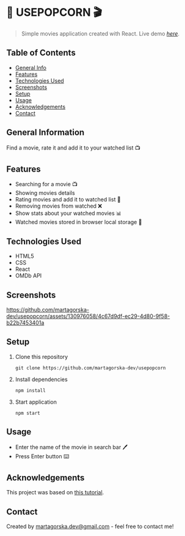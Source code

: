 # 🍿 USEPOPCORN 🎬
> Simple movies application created with React. 
> Live demo [_here_](https://usepopcorn-martagorska.netlify.app).

## Table of Contents
* [General Info](#general-information)
* [Features](#features)
* [Technologies Used](#technologies-used)
* [Screenshots](#screenshots)
* [Setup](#setup)
* [Usage](#usage)
* [Acknowledgements](#acknowledgements)
* [Contact](#contact)


## General Information
Find a movie, rate it and add it to your watched list 📺


## Features
- Searching for a movie 📺
- Showing movies details 
- Rating movies and add it to watched list 📝
- Removing movies from watched ❌
- Show stats about your watched movies 📊
- Watched movies stored in browser local storage 📁
  

## Technologies Used
- HTML5
- CSS
- React
- OMDb API


## Screenshots
https://github.com/martagorska-dev/usepopcorn/assets/130976058/4c67d9df-ec29-4d80-9f58-b22b7453401a


## Setup
1. Clone this repository
   ```
   git clone https://github.com/martagorska-dev/usepopcorn
   ```
2. Install dependencies
   ```
   npm install
   ```
3. Start application
   ```
   npm start
   ```


## Usage
- Enter the name of the movie in search bar 🖊️
- Press Enter button ⌨️


## Acknowledgements
This project was based on [this tutorial](https://www.udemy.com/course/the-ultimate-react-course).


## Contact
Created by martagorska.dev@gmail.com - feel free to contact me!
